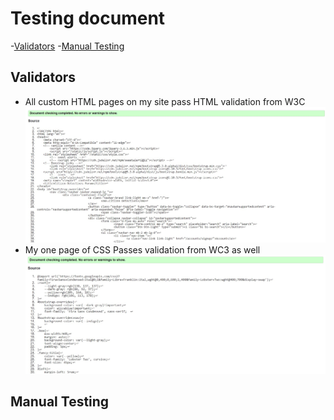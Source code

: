 # Testing document

-[Validators](#validators)
-[Manual Testing](#manual-testing)

## Validators

 -  All custom HTML pages on my site pass HTML validation from W3C 
 ![A screenshot showing the HTML validation from the W3C validator](static/assets/readme/html-validation-big.jpg)
 - My one page of CSS Passes validation from WC3 as well 
 ![A screenshot showing the CSS passing validation through the W3C validator](static/assets/readme/css-validation.jpg)
 

## Manual Testing